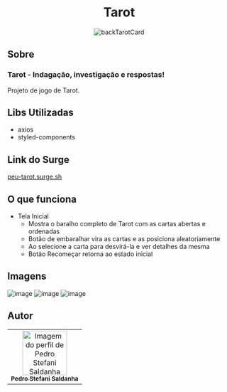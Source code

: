 # <h1 align='center'> Tarot</h1>


<p align="center">
  <img src="https://dkw5ssdvaqf8l.cloudfront.net/static/psr/br/framework/yii/images/content/pt-br/product/tarot/marselha/back-blue-card.png" alt="backTarotCard">
</p>



 ## Sobre
### Tarot -  Indagação, investigação e respostas!
Projeto de jogo de Tarot.

## Libs Utilizadas
- axios
- styled-components


## Link do Surge
<a href="https://peu-tarot.surge.sh/">peu-tarot.surge.sh</a>


## O que funciona
- Tela Inicial
  - Mostra o baralho completo de Tarot com as cartas abertas e ordenadas
  - Botão de embaralhar vira as cartas e as posiciona aleatoriamente
  - Ao selecione a carta para desvirá-la e ver detalhes da mesma
  - Botão Recomeçar retorna ao estado inicial

## Imagens
![image](https://user-images.githubusercontent.com/20777850/125178720-c4196800-e1bd-11eb-8899-861a36335660.png)
![image](https://user-images.githubusercontent.com/20777850/125178727-d8f5fb80-e1bd-11eb-936b-da46cec4eca3.png)
![image](https://user-images.githubusercontent.com/20777850/125178732-e7441780-e1bd-11eb-8c1f-13fd23fee34a.png)



## Autor

<table>
  <tr>
    <td align="center"><a href="https://github.com/peustef">
    <img src="https://avatars.githubusercontent.com/u/20777850?v=4" width="100px" alt="Imagem do perfil de Pedro Stefani Saldanha"/>
    <br />
    <sub><b>Pedro Stefani Saldanha</b></sub>
     
</table>

